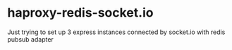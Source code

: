 # haproxy-redis-socket.io
Just trying to set up 3 express instances connected by socket.io with redis pubsub adapter
